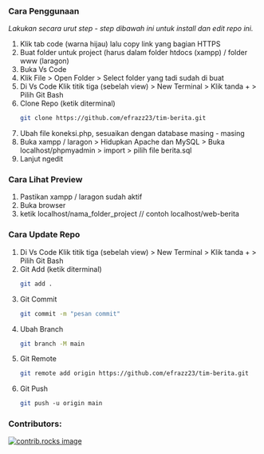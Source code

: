 ### Cara Penggunaan

_Lakukan secara urut step - step dibawah ini untuk install dan edit repo ini._
1. Klik tab code (warna hijau) lalu copy link yang bagian HTTPS
2. Buat folder untuk project (harus dalam folder htdocs (xampp) / folder www (laragon)
3. Buka Vs Code
4. Klik File > Open Folder > Select folder yang tadi sudah di buat
5. Di Vs Code Klik titik tiga (sebelah view) > New Terminal > Klik tanda + > Pilih Git Bash
6. Clone Repo (ketik diterminal)
   ```sh
   git clone https://github.com/efrazz23/tim-berita.git
   ```
7. Ubah file koneksi.php, sesuaikan dengan database masing - masing
8. Buka xampp / laragon > Hidupkan Apache dan MySQL > Buka localhost/phpmyadmin > import > pilih file berita.sql
9. Lanjut ngedit

### Cara Lihat Preview

1. Pastikan xampp / laragon sudah aktif
2. Buka browser
3. ketik localhost/nama_folder_project // contoh localhost/web-berita

### Cara Update Repo

1. Di Vs Code Klik titik tiga (sebelah view) > New Terminal > Klik tanda + > Pilih Git Bash
2. Git Add (ketik diterminal)
   ```sh
   git add .
   ```
3. Git Commit
   ```sh
   git commit -m "pesan commit"
   ```
4. Ubah Branch
   ```sh
   git branch -M main
   ```
5. Git Remote
   ```sh
   git remote add origin https://github.com/efrazz23/tim-berita.git
   ```
6. Git Push
   ```sh
   git push -u origin main
   ```

### Contributors:

<a href=" https://github.com/efrazz23/tim-berita/graphs/contributors">
  <img src="https://contrib.rocks/image?repo=efrazz23/tim-berita" alt="contrib.rocks image" />
</a>

